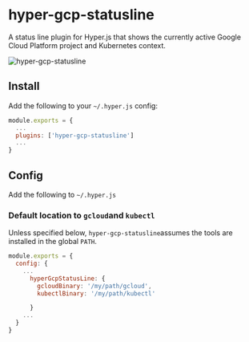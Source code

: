 hyper-gcp-statusline
====================

A status line plugin for Hyper.js that shows the currently active Google Cloud Platform project and Kubernetes context.

![hyper-gcp-statusline](https://cloud.githubusercontent.com/assets/xyz "hyper-gcp-statusline")

## Install

Add the following to your `~/.hyper.js` config:

```javascript
module.exports = {
  ...
  plugins: ['hyper-gcp-statusline']
  ...
}
```

## Config

Add the following to `~/.hyper.js`

### Default location to `gcloud`and `kubectl`
Unless specified below, `hyper-gcp-statusline`assumes the tools are installed in the global `PATH`.

```javascript
module.exports = {
  config: {
    ...
      hyperGcpStatusLine: {
        gcloudBinary: '/my/path/gcloud',
        kubectlBinary: '/my/path/kubectl'

      }
    ...
  }
}
```